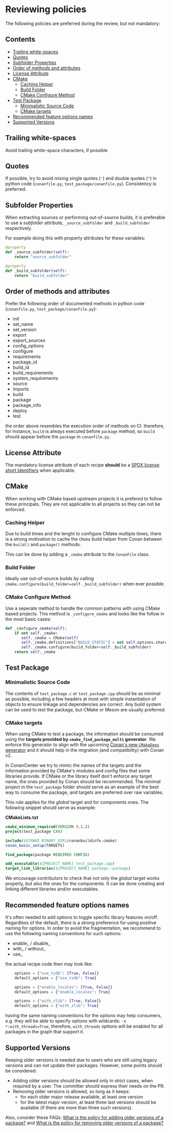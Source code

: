 # Reviewing policies

The following policies are preferred during the review, but not mandatory:

<!-- toc -->
## Contents

  * [Trailing white-spaces](#trailing-white-spaces)
  * [Quotes](#quotes)
  * [Subfolder Properties](#subfolder-properties)
  * [Order of methods and attributes](#order-of-methods-and-attributes)
  * [License Attribute](#license-attribute)
  * [CMake](#cmake)
    * [Caching Helper](#caching-helper)
    * [Build Folder](#build-folder)
    * [CMake Configure Method](#cmake-configure-method)
  * [Test Package](#test-package)
    * [Minimalistic Source Code](#minimalistic-source-code)
    * [CMake targets](#cmake-targets)
  * [Recommended feature options names](#recommended-feature-options-names)
  * [Supported Versions](#supported-versions)<!-- endToc -->

## Trailing white-spaces

Avoid trailing white-space characters, if possible

## Quotes

If possible, try to avoid mixing single quotes (`'`) and double quotes (`"`) in python code (`conanfile.py`, `test_package/conanfile.py`). Consistency is preferred.

## Subfolder Properties

When extracting sources or performing out-of-source builds, it is preferable to use a _subfolder_ attribute, `_source_subfolder` and `_build_subfolder` respectively.

For example doing this with property attributes for these variables:

```py
@property
def _source_subfolder(self):
    return "source_subfolder"

@property
def _build_subfolder(self):
    return "build_subfolder"
```

## Order of methods and attributes

Prefer the following order of documented methods in python code (`conanfile.py`, `test_package/conanfile.py`):

- init
- set_name
- set_version
- export
- export_sources
- config_options
- configure
- requirements
- package_id
- build_id
- build_requirements
- system_requirements
- source
- imports
- build
- package
- package_info
- deploy
- test

the order above resembles the execution order of methods on CI. therefore, for instance, `build` is always executed before `package` method, so `build` should appear before the
`package` in `conanfile.py`.

## License Attribute

The mandatory license attribute of each recipe **should** be a [SPDX license](https://spdx.org/licenses/) [short Identifiers](https://spdx.dev/ids/) when applicable.

## CMake

When working with CMake based upstream projects it is prefered to follow these principals. They are not applicable to all projects so they can not be enforced.

### Caching Helper

Due to build times and the lenght to configure CMake multiple times, there is a strong motivation to cache the `CMake` build helper from Conan between the `build()` and `package()` methods.

This can be done by adding a `_cmake` attribute to the `ConanFile` class.

### Build Folder

Ideally use out-of-source builds by calling `cmake.configure(build_folder=self._build_subfolder)` when ever possible.

### CMake Configure Method

Use a seperate method to handle the common patterns with using CMake based projects. This method is `_configure_cmake` and looks like the follow in the most basic cases:

```py
def _configure_cmake(self):
    if not self._cmake:
       self._cmake = CMake(self)
       self._cmake.definitions["BUILD_STATIC"] = not self.options.shared
       self._cmake.configure(build_folder=self._build_subfolder)
    return self._cmake
```

## Test Package

### Minimalistic Source Code

The contents of `test_package.c` or `test_package.cpp` should be as minimal as possible, including a few headers at most with simple
instantiation of objects to ensure linkage and dependencies are correct. Any build system can be used to test the package, but
CMake or Meson are usually preferred.

### CMake targets

When using CMake to test a package, the information should be consumed using the **targets provided by `cmake_find_package_multi` generator**. We
enforce this generator to align with the upcoming
[Conan's new `CMakeDeps` generator](https://docs.conan.io/en/latest/reference/conanfile/tools/cmake/cmakedeps.html?highlight=cmakedeps)
and it should help in the migration (and compatibility) with Conan v2.

In ConanCenter we try to mimic the names of the targets and the information provided by CMake's modules and config files that some libraries
provide. If CMake or the library itself don't enforce any target name, the ones provided by Conan should be recommended. The minimal project
in the `test_package` folder should serve as an example of the best way to consume the package, and targets are preferred over raw variables.

This rule applies for the _global_ target and for components ones. The following snippet should serve as example:

**CMakeLists.txt**
```cmake
cmake_minimum_required(VERSION 3.1.2)
project(test_package CXX)

include(${CMAKE_BINARY_DIR}/conanbuildinfo.cmake)
conan_basic_setup(TARGETS)

find_package(package REQUIRED CONFIG)

add_executable(${PROJECT_NAME} test_package.cpp)
target_link_libraries(${PROJECT_NAME} package::package)
```

We encourage contributors to check that not only the _global_ target works properly, but also the ones for the components. It can be
done creating and linking different libraries and/or executables.

## Recommended feature options names

It's often needed to add options to toggle specific library features on/off. Regardless of the default, there is a strong preference for using positive naming for options. In order to avoid the fragmentation, we recommend to use the following naming conventions for such options:

- enable_<feature> / disable_<feature>
- with_<dependency> / without_<dependency>
- use_<feature>

the actual recipe code then may look like:

```py
    options = {"use_tzdb": [True, False]}
    default_options = {"use_tzdb": True}
```

```py
    options = {"enable_locales": [True, False]}
    default_options = {"enable_locales": True}
```

```py
    options = {"with_zlib": [True, False]}
    default_options = {"with_zlib": True}
```

having the same naming conventions for the options may help consumers, e.g. they will be able to specify options with wildcards: `-o *:with_threads=True`, therefore, `with_threads` options will be enabled for all packages in the graph that support it.

## Supported Versions

Keeping older versions is needed due to users who are still using legacy versions and can not update their packages. However, some points should be considered:
- Adding older versions should be allowed only in strict cases, when required by a user. The committer should express their needs on the PR.
- Removing older versions is allowed, so long as it keeps:
  - for each older major release available, at least one version
  - for the latest major version, at least three last versions should be available (if there are more than three such versions).

Also, consider these FAQs: [What is the policy for adding older versions of a package?](faqs.md#what-is-the-policy-for-adding-older-versions-of-a-package)  and [What is the policy for removing older versions of a package?](faqs.md#what-is-the-policy-for-removing-older-versions-of-a-package)
